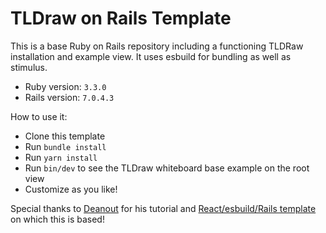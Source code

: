 # TLDraw on Rails Template

This is a base Ruby on Rails repository including a functioning TLDRaw
installation and example view. It uses esbuild for bundling as well as stimulus.

- Ruby version: `3.3.0`
- Rails version: `7.0.4.3`

How to use it:

- Clone this template
- Run `bundle install`
- Run `yarn install`
- Run `bin/dev` to see the TLDraw whiteboard base example on the root view
- Customize as you like!


Special thanks to [Deanout](https://github.com/Deanout) for his tutorial and
[React/esbuild/Rails template](https://github.com/Deanout/react-esbuild-rails) on which this
is based!
